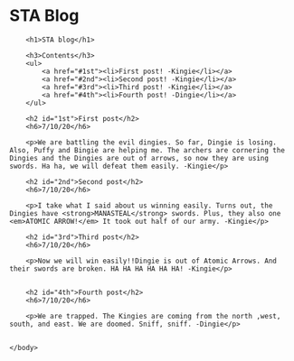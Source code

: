 # STA Blog
<!DOCTYPE html>
<html>
    <head>
        <meta charset="utf-8">
        <title id="top">STA Blog</title>
    </head>
    <body>
        
        <h1>STA blog</h1>

        <h3>Contents</h3>
        <ul>
            <a href="#1st"><li>First post! -Kingie</li></a>
            <a href="#2nd"><li>Second post! -Kingie</li></a>
            <a href="#3rd"><li>Third post! -Kingie</li></a>
            <a href="#4th"><li>Fourth post! -Dingie</li></a>
        </ul>
        
        <h2 id="1st">First post</h2>
        <h6>7/10/20</h6>
        
        <p>We are battling the evil dingies. So far, Dingie is losing. Also, Puffy and Bingie are helping me. The archers are cornering the Dingies and the Dingies are out of arrows, so now they are using swords. Ha ha, we will defeat them easily. -Kingie</p>
        
        <h2 id="2nd">Second post</h2>
        <h6>7/10/20</h6>
        
        <p>I take what I said about us winning easily. Turns out, the Dingies have <strong>MANASTEAL</strong> swords. Plus, they also one <em>ATOMIC ARROW!</em> It took out half of our army. -Kingie</p>
        
        <h2 id="3rd">Third post</h2>
        <h6>7/10/20</h6>
        
        <p>Now we will win easily!!Dingie is out of Atomic Arrows. And their swords are broken. HA HA HA HA HA HA! -Kingie</p>
        
        
        <h2 id="4th">Fourth post</h2>
        <h6>7/10/20</h6>
        
        <p>We are trapped. The Kingies are coming from the north ,west, south, and east. We are doomed. Sniff, sniff. -Dingie</p>              
        
        
    </body>
</html>
